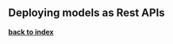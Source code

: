 ## Deploying models as Rest APIs


**[back to index](https://github.com/mlfa03/MLOPs/blob/main/README.md)**
